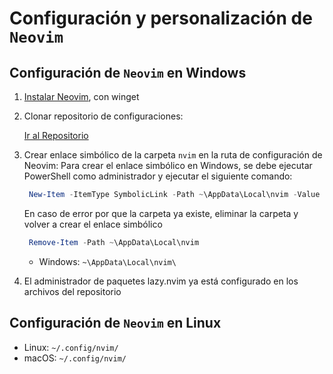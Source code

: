 # Configuración y personalización de `Neovim`

## Configuración de `Neovim` en Windows

1. [Instalar Neovim](https://github.com/neovim/neovim/blob/master/INSTALL.md#windows), con winget
2. Clonar repositorio de configuraciones:

    [Ir al Repositorio](https://github.com/CamiloGdev/neovim-config)

3. Crear enlace simbólico de la carpeta `nvim` en la ruta de configuración de Neovim:
    Para crear el enlace simbólico en Windows, se debe ejecutar PowerShell como administrador y ejecutar el siguiente comando:

   ```powershell
    New-Item -ItemType SymbolicLink -Path ~\AppData\Local\nvim -Value <ruta al repositorio>
   ```

   En caso de error por que la carpeta ya existe, eliminar la carpeta y volver a crear el enlace simbólico

   ```powershell
    Remove-Item -Path ~\AppData\Local\nvim
   ```

   * Windows: `~\AppData\Local\nvim\`

4. El administrador de paquetes lazy.nvim ya está configurado en los archivos del repositorio

## Configuración de `Neovim` en Linux

* Linux: `~/.config/nvim/`
* macOS: `~/.config/nvim/`
